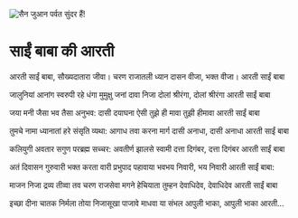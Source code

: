 ![सैन जुआन पर्वत सुंदर हैं!](lib/assets/images/artis/img.png "सैन जुआन पर्वत")

# साईं बाबा की आरती
आरती साईं बाबा, सौख्यदातारा जीवा। चरण राजातली
ध्यान दासन वीजा, भक्त वीजा। आरती साईं बाबा

जालुनियां आनांग स्वरुपी रहे धंगा
मुमुक्षु जनां दावा निजा दोलां श्रीरंगा, दोलां श्रीरंगा आरती साईं बाबा

जया मनी जैसा भव तैसा अनुभव:
दासी दयाघना ऐसी तुझे ही मावा तुझी हीमावा आरती साईं बाबा

तुमचे नामा ध्यानातां हरे संसृति व्यथा:
आगाध तवा करना मार्ग दासी अनाधा, दासी अनाधा आरती साईं बाबा

कलियुगी अवतार सगुण परब्रह्म सच्चर:
अवतीर्ण झालसे स्वामी दत्ता दिगंबर, दत्ता दिगंबर आरती साईं बाबा

अतं दिवासन गुरुवारी भक्त करता वारी
प्रभुपाद पहावाया भवभय निवारी, भय निवारी आरती साईं बाबा:

माजन निजा द्रव्य तीव्वा तव चरण राजसेवा
मगने हेचियाता तुम्हन देवाधिदेव, देवाधिदेव आरती साईं बाबा

इच्छा दीना चातक निर्मला तोया निजासूखा
पाजावे माधवा या संभल आपुली भाका, आपुली भाका आरती...